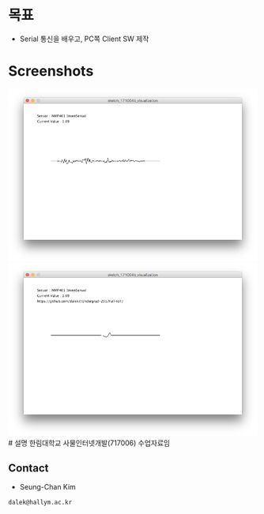 # 목표 
* Serial 통신을 배우고, PC쪽 Client SW 제작

# Screenshots
<img src="https://raw.githubusercontent.com/dalek7/Undergrad-2017Fall-IoT/master/Processing%2BArduino/02-Serial-ADC-basic/sketch_171004b_visualization/ScreenShot_01.png" />

<img src="https://raw.githubusercontent.com/dalek7/Undergrad-2017Fall-IoT/master/Processing%2BArduino/02-Serial-ADC-basic/sketch_171004b_visualization/ScreenShot_02.png" />
# 설명
한림대학교 사물인터넷개발(717006) 수업자료임

## Contact
* Seung-Chan Kim
```
dalek@hallym.ac.kr
```
